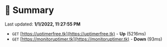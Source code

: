 # 📖 Summary
Last updated: **1/1/2022, 11:27:55 PM**

- `GET` [https://uptimerfree.tk](https://uptimerfree.tk) - **Up** (5216ms)
- `GET` [https://monitoruptimer.tk](https://monitoruptimer.tk) - **Down** (93ms)
